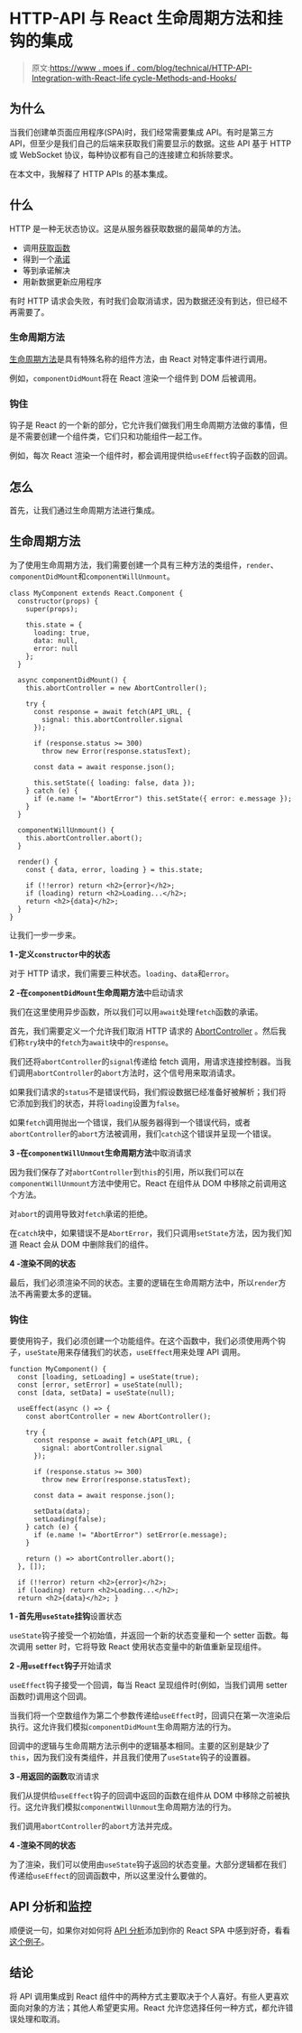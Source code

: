 # HTTP-API 与 React 生命周期方法和挂钩的集成

> 原文:[https://www . moes if . com/blog/technical/HTTP-API-Integration-with-React-life cycle-Methods-and-Hooks/](https://www.moesif.com/blog/technical/HTTP-API-Integration-with-React-Lifecycle-Methods-and-Hooks/)

## 为什么

当我们创建单页面应用程序(SPA)时，我们经常需要集成 API。有时是第三方 API，但至少是我们自己的后端来获取我们需要显示的数据。这些 API 基于 HTTP 或 WebSocket 协议，每种协议都有自己的连接建立和拆除要求。

在本文中，我解释了 HTTP APIs 的基本集成。

## 什么

HTTP 是一种无状态协议。这是从服务器获取数据的最简单的方法。

*   调用[获取函数](https://developer.mozilla.org/en-US/docs/Web/API/Fetch_API)
*   得到一个[承诺](https://developer.mozilla.org/en-US/docs/Web/JavaScript/Reference/Global_Objects/Promise)
*   等到承诺解决
*   用新数据更新应用程序

有时 HTTP 请求会失败，有时我们会取消请求，因为数据还没有到达，但已经不再需要了。

### 生命周期方法

[生命周期方法](https://reactjs.org/docs/state-and-lifecycle.html)是具有特殊名称的组件方法，由 React 对特定事件进行调用。

例如，`componentDidMount`将在 React 渲染一个组件到 DOM 后被调用。

### 钩住

钩子是 React 的一个新的部分，它允许我们做我们用生命周期方法做的事情，但是不需要创建一个组件类，它们只和功能组件一起工作。

例如，每次 React 渲染一个组件时，都会调用提供给`useEffect`钩子函数的回调。

## 怎么

首先，让我们通过生命周期方法进行集成。

## 生命周期方法

为了使用生命周期方法，我们需要创建一个具有三种方法的类组件，`render`、`componentDidMount`和`componentWillUnmount`。

```
class MyComponent extends React.Component {
  constructor(props) {
    super(props);

    this.state = {
      loading: true,
      data: null,
      error: null
    };
  }

  async componentDidMount() {
    this.abortController = new AbortController();

    try {
      const response = await fetch(API_URL, {
        signal: this.abortController.signal
      });

      if (response.status >= 300)
        throw new Error(response.statusText);

      const data = await response.json();

      this.setState({ loading: false, data });
    } catch (e) {
      if (e.name != "AbortError") this.setState({ error: e.message });
    }
  }

  componentWillUnmount() {
    this.abortController.abort();
  }

  render() {
    const { data, error, loading } = this.state;

    if (!!error) return <h2>{error}</h2>; 
    if (loading) return <h2>Loading...</h2>; 
    return <h2>{data}</h2>;
  }
} 
```

让我们一步一步来。

**1 -定义`constructor`中的状态**

对于 HTTP 请求，我们需要三种状态。`loading`、`data`和`error`。

**2 -在`componentDidMount`生命周期方法**中启动请求

我们在这里使用异步函数，所以我们可以用`await`处理`fetch`函数的承诺。

首先，我们需要定义一个允许我们取消 HTTP 请求的 [AbortController](https://developer.mozilla.org/en-US/docs/Web/API/AbortController#Examples) 。然后我们称`try`块中的`fetch`为`await`块中的`response`。

我们还将`abortController`的`signal`传递给 fetch 调用，用请求连接控制器。当我们调用`abortController`的`abort`方法时，这个信号用来取消请求。

如果我们请求的`status`不是错误代码，我们假设数据已经准备好被解析；我们将它添加到我们的状态，并将`loading`设置为`false`。

如果`fetch`调用抛出一个错误，我们从服务器得到一个错误代码，或者`abortController`的`abort`方法被调用，我们`catch`这个错误并呈现一个错误。

**3 -在`componentWillUnmout`生命周期方法**中取消请求

因为我们保存了对`abortController`到`this`的引用，所以我们可以在`componentWillUnmount`方法中使用它。React 在组件从 DOM 中移除之前调用这个方法。

对`abort`的调用导致对`fetch`承诺的拒绝。

在`catch`块中，如果错误不是`AbortError`，我们只调用`setState`方法，因为我们知道 React 会从 DOM 中删除我们的组件。

**4 -渲染不同的状态**

最后，我们必须渲染不同的状态。主要的逻辑在生命周期方法中，所以`render`方法不再需要太多的逻辑。

### 钩住

要使用钩子，我们必须创建一个功能组件。在这个函数中，我们必须使用两个钩子，`useState`用来存储我们的状态，`useEffect`用来处理 API 调用。

```
function MyComponent() {
  const [loading, setLoading] = useState(true);
  const [error, setError] = useState(null);
  const [data, setData] = useState(null);

  useEffect(async () => {
    const abortController = new AbortController();

    try {
      const response = await fetch(API_URL, {
        signal: abortController.signal
      });

      if (response.status >= 300)
        throw new Error(response.statusText);

      const data = await response.json();

      setData(data);
      setLoading(false);
    } catch (e) {
      if (e.name != "AbortError") setError(e.message);
    }

    return () => abortController.abort();
  }, []);

  if (!!error) return <h2>{error}</h2>; 
  if (loading) return <h2>Loading...</h2>; 
  return <h2>{data}</h2>; } 
```

**1 -首先用`useState`挂钩**设置状态

`useState`钩子接受一个初始值，并返回一个新的状态变量和一个 setter 函数。每次调用 setter 时，它将导致 React 使用状态变量中的新值重新呈现组件。

**2 -用`useEffect`钩子**开始请求

`useEffect`钩子接受一个回调，每当 React 呈现组件时(例如，当我们调用 setter 函数时)调用这个回调。

当我们将一个空数组作为第二个参数传递给`useEffect`时，回调只在第一次渲染后执行。这允许我们模拟`componentDidMount`生命周期方法的行为。

回调中的逻辑与生命周期方法示例中的逻辑基本相同。主要的区别是缺少了`this`，因为我们没有类组件，并且我们使用了`useState`钩子的设置器。

**3 -用返回的函数**取消请求

我们从提供给`useEffect`钩子的回调中返回的函数在组件从 DOM 中移除之前被执行。这允许我们模拟`componentWillUnmout`生命周期方法的行为。

我们调用`abortController`的`abort`方法并完成。

**4 -渲染不同的状态**

为了渲染，我们可以使用由`useState`钩子返回的状态变量。大部分逻辑都在我们传递给`useEffect`的回调函数中，所以这里没什么要做的。

## API 分析和监控

顺便说一句，如果你对如何将 [API 分析](https://www.moesif.com/features/api-analytics)添加到你的 React SPA 中感到好奇，看看[这个例子](https://github.com/Moesif/moesif-react-boilerplate-example)。

## 结论

将 API 调用集成到 React 组件中的两种方式主要取决于个人喜好。有些人更喜欢面向对象的方法；其他人希望更实用。React 允许您选择任何一种方式，都允许错误处理和取消。